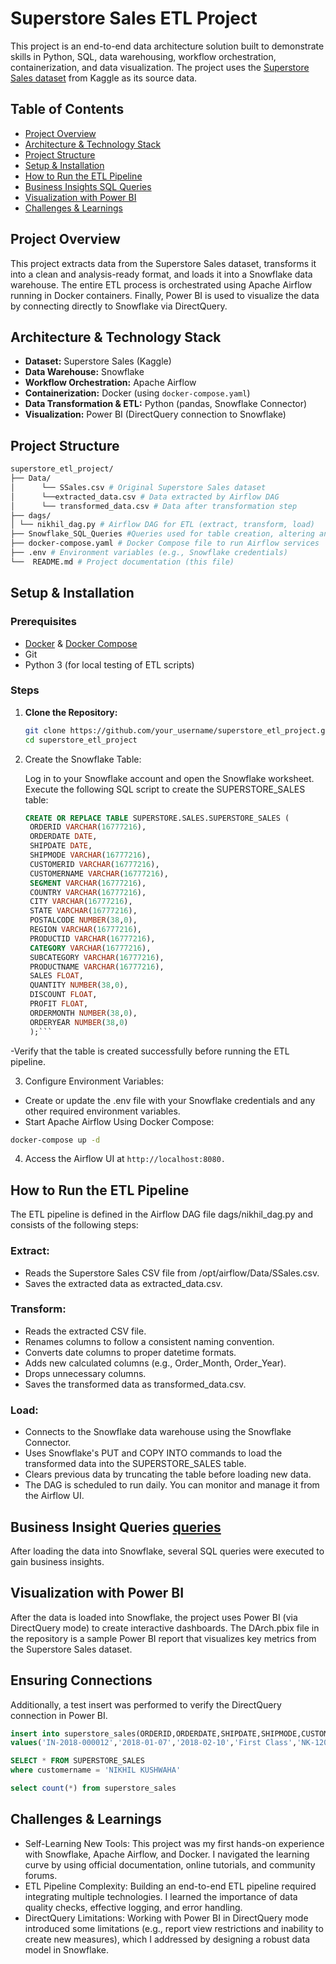 # Superstore Sales ETL Project

This project is an end-to-end data architecture solution built to demonstrate skills in Python, SQL, data warehousing, workflow orchestration, containerization, and data visualization. The project uses the [Superstore Sales dataset](https://www.kaggle.com/jessemostipak/superstore) from Kaggle as its source data.

## Table of Contents

- [Project Overview](#project-overview)
- [Architecture & Technology Stack](#architecture--technology-stack)
- [Project Structure](#project-structure)
- [Setup & Installation](#setup--installation)
- [How to Run the ETL Pipeline](#how-to-run-the-etl-pipeline)
- [Business Insights SQL Queries](#business-insight-queries-queries)
- [Visualization with Power BI](#visualization-with-power-bi)
- [Challenges & Learnings](#challenges--learnings)

## Project Overview

This project extracts data from the Superstore Sales dataset, transforms it into a clean and analysis-ready format, and loads it into a Snowflake data warehouse. The entire ETL process is orchestrated using Apache Airflow running in Docker containers. Finally, Power BI is used to visualize the data by connecting directly to Snowflake via DirectQuery.

## Architecture & Technology Stack

- **Dataset:** Superstore Sales (Kaggle)
- **Data Warehouse:** Snowflake
- **Workflow Orchestration:** Apache Airflow
- **Containerization:** Docker (using `docker-compose.yaml`)
- **Data Transformation & ETL:** Python (pandas, Snowflake Connector)
- **Visualization:** Power BI (DirectQuery connection to Snowflake)

## Project Structure
```bash
superstore_etl_project/ 
├── Data/ 
│      └── SSales.csv # Original Superstore Sales dataset 
│      └──extracted_data.csv # Data extracted by Airflow DAG 
│      └── transformed_data.csv # Data after transformation step 
├── dags/
│ └── nikhil_dag.py # Airflow DAG for ETL (extract, transform, load)
├── Snowflake_SQL_Queries #Queries used for table creation, altering and analysis
├── docker-compose.yaml # Docker Compose file to run Airflow services
├── .env # Environment variables (e.g., Snowflake credentials) 
└──  README.md # Project documentation (this file) 
```

## Setup & Installation

### Prerequisites
- [Docker](https://docs.docker.com/get-docker/) & [Docker Compose](https://docs.docker.com/compose/install/)
- Git
- Python 3 (for local testing of ETL scripts)

### Steps
1. **Clone the Repository:**
   ```bash
   git clone https://github.com/your_username/superstore_etl_project.git
   cd superstore_etl_project
   ```

2. Create the Snowflake Table:

   Log in to your Snowflake account and open the Snowflake worksheet.
   Execute the following SQL script to create the SUPERSTORE_SALES table:
   ```sql
   CREATE OR REPLACE TABLE SUPERSTORE.SALES.SUPERSTORE_SALES (
    ORDERID VARCHAR(16777216),
    ORDERDATE DATE,
    SHIPDATE DATE,
    SHIPMODE VARCHAR(16777216),
    CUSTOMERID VARCHAR(16777216),
    CUSTOMERNAME VARCHAR(16777216),
    SEGMENT VARCHAR(16777216),
    COUNTRY VARCHAR(16777216),
    CITY VARCHAR(16777216),
    STATE VARCHAR(16777216),
    POSTALCODE NUMBER(38,0),
    REGION VARCHAR(16777216),
    PRODUCTID VARCHAR(16777216),
    CATEGORY VARCHAR(16777216),
    SUBCATEGORY VARCHAR(16777216),
    PRODUCTNAME VARCHAR(16777216),
    SALES FLOAT,
    QUANTITY NUMBER(38,0),
    DISCOUNT FLOAT,
    PROFIT FLOAT,
    ORDERMONTH NUMBER(38,0),
    ORDERYEAR NUMBER(38,0)
    );```
  -Verify that the table is created successfully before running the ETL pipeline.
  
3. Configure Environment Variables:
  - Create or update the .env file with your Snowflake credentials and any other required environment variables.
  - Start Apache Airflow Using Docker Compose:
   ```bash
   docker-compose up -d
   ```
4. Access the Airflow UI at `http://localhost:8080.`

## How to Run the ETL Pipeline
The ETL pipeline is defined in the Airflow DAG file dags/nikhil_dag.py and consists of the following steps:

### Extract:
- Reads the Superstore Sales CSV file from /opt/airflow/Data/SSales.csv.
- Saves the extracted data as extracted_data.csv.
### Transform:
- Reads the extracted CSV file.
- Renames columns to follow a consistent naming convention.
- Converts date columns to proper datetime formats.
- Adds new calculated columns (e.g., Order_Month, Order_Year).
- Drops unnecessary columns.
- Saves the transformed data as transformed_data.csv.
### Load:
- Connects to the Snowflake data warehouse using the Snowflake Connector.
- Uses Snowflake's PUT and COPY INTO commands to load the transformed data into the SUPERSTORE_SALES table.
- Clears previous data by truncating the table before loading new data.
- The DAG is scheduled to run daily. You can monitor and manage it from the Airflow UI.

## Business Insight Queries [queries](https://github.com/nikhil1209ui/Superstore_ETL/blob/main/Snowflake_SQL_Queries/Business%20Queries)
After loading the data into Snowflake, several SQL queries were executed to gain business insights.

## Visualization with Power BI
After the data is loaded into Snowflake, the project uses Power BI (via DirectQuery mode) to create interactive dashboards. 
The DArch.pbix file in the repository is a sample Power BI report that visualizes key metrics from the Superstore Sales dataset.

## Ensuring Connections

Additionally, a test insert was performed to verify the DirectQuery connection in Power BI.
```sql
insert into superstore_sales(ORDERID,ORDERDATE,SHIPDATE,SHIPMODE,CUSTOMERID,CUSTOMERNAME,SEGMENT,COUNTRY,CITY,STATE,POSTALCODE,REGION,PRODUCTID,CATEGORY,SUBCATEGORY,PRODUCTNAME,SALES,QUANTITY,DISCOUNT,PROFIT,ORDERMONTH,ORDERYear)
values('IN-2018-000012','2018-01-07','2018-02-10','First Class','NK-12079','NIKHIL KUSHWAHA','Consumer','India','Jhansi','Uttar Pradesh',284003,'East','ON-AI-20883390','Sport Supplies','Sport','Baseball 1204',12.01,1,0,5.746,1,2018)

SELECT * FROM SUPERSTORE_SALES
where customername = 'NIKHIL KUSHWAHA'

select count(*) from superstore_sales
```

## Challenges & Learnings
- Self-Learning New Tools:
This project was my first hands-on experience with Snowflake, Apache Airflow, and Docker. I navigated the learning curve by using official documentation, online tutorials, and community forums.
- ETL Pipeline Complexity:
Building an end-to-end ETL pipeline required integrating multiple technologies. I learned the importance of data quality checks, effective logging, and error handling.
- DirectQuery Limitations:
Working with Power BI in DirectQuery mode introduced some limitations (e.g., report view restrictions and inability to create new measures), which I addressed by designing a robust data model in Snowflake.

